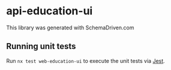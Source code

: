 
# api-education-ui

This library was generated with SchemaDriven.com

## Running unit tests

Run `nx test web-education-ui` to execute the unit tests via [Jest](https://jestjs.io).

